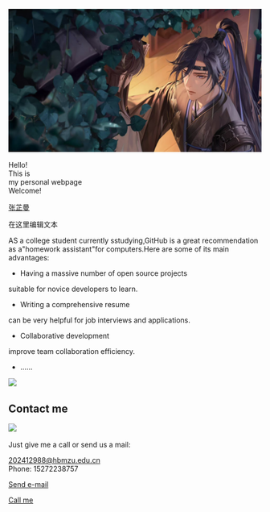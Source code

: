 ![](https://raw.githubusercontent.com/Zhangzhiman/Zhangzhiman./refs/heads/main/abc3.jpg)

Hello!  
This is  
my personal webpage  
Welcome!

[张芷曼](index.html#appointment)

在这里编辑文本

AS a college student currently sstudying,GitHub is a great recommendation as a"homework assistant"for computers.Here are some of its main advantages:

- Having a massive number of open source projects

suitable for novice developers to learn.

- Writing a comprehensive resume

can be very helpful for job interviews and applications.

- Collaborative development

improve team collaboration efficiency.

- ......

![](rc_images/_____20241127192210.jpg)

## Contact me

![](rc_images/_____20241127194548.jpg)

Just give me a call or send us a mail:

202412988@hbmzu.edu.cn  
Phone: 15272238757

[Send e-mail](mailto:gardening@example.com)

[Call me](tel:55512345678)
